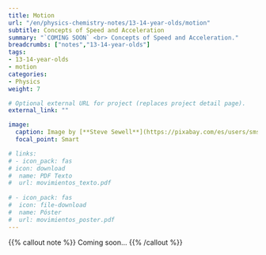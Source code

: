 ```yaml
---
title: Motion
url: "/en/physics-chemistry-notes/13-14-year-olds/motion"
subtitle: Concepts of Speed and Acceleration
summary: "`COMING SOON` <br> Concepts of Speed and Acceleration."
breadcrumbs: ["notes","13-14-year-olds"]
tags:
- 13-14-year-olds
- motion
categories:
- Physics
weight: 7

# Optional external URL for project (replaces project detail page).
external_link: ""

image:
  caption: Image by [**Steve Sewell**](https://pixabay.com/es/users/sms467-1386127/) on [Pixabay](https://pixabay.com/es/)
  focal_point: Smart

# links:
# - icon_pack: fas
# icon: download
#  name: PDF Texto
#  url: movimientos_texto.pdf
  
# - icon_pack: fas
#  icon: file-download
#  name: Póster
#  url: movimientos_poster.pdf  
---
```


{{% callout note %}}
Coming soon...
{{% /callout %}}
